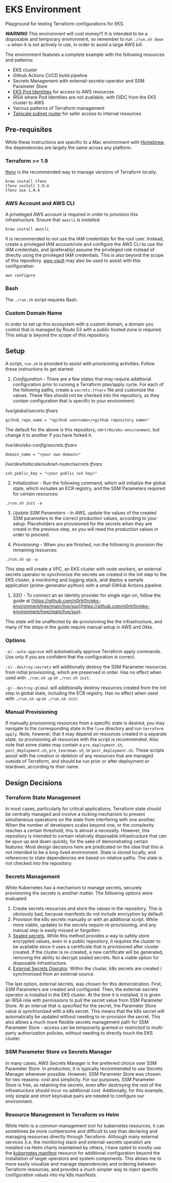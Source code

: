 # EKS Environment

Playground for testing Terraform configurations for EKS.

***WARNING***
This environment will cost money!!! It is intended to be a disposable and temporary environment, so remember to run `./run.sh down -a` when it is not actively in use, in order to avoid a large AWS bill.

The environment features a complete example with the following resources and patterns:

* EKS cluster
* Github Actions CI/CD build pipeline
* Secrets Management with external-secrets-operator and SSM Parameter Store
* [EKS Pod Identities](https://docs.aws.amazon.com/eks/latest/userguide/pod-id-how-it-works.html) for access to AWS resources
* IRSA where Pod Identities are not available, with OIDC from the EKS cluster to AWS 
* Various patterns of Terraform management
* [Tailscale subnet router](https://tailscale.com/kb/1019/subnets) for safer access to internal resources

## Pre-requisites

While these instructions are specific to a Mac environment with [Homebrew](https://brew.sh/), the dependencies are largely the same across any platform.

### Terraform >= 1.9

[tfenv](https://github.com/tfutils/tfenv) is the recommended way to manage versions of Terraform locally.

```
brew install tfenv
tfenv install 1.9.4
tfenv use 1.9.4
```

### AWS Account and AWS CLI

A priveleged AWS account is required in order to provision this infrastructure. Ensure that `awscli` is installed:

```
brew install awscli
```

It is recommended to *not* use the IAM credentials for the root user. Instead, create a privileged IAM account/role and configure the AWS CLI to use the IAM credentials, and (preferably) assume the privileged role instead of directly using the privileged IAM credentials. This is also beyond the scope of this repository. [aws-vault](https://github.com/99designs/aws-vault) may also be used to assist with this configuration.

```
aws configure
```

### Bash
The `./run.sh` script requires Bash.

### Custom Domain Name
In order to set up this ecosystem with a custom domain, a domain you control that is managed by Route 53 with a public hosted zone is required. This setup is beyond the scope of this repository.

## Setup

A script, `run.sh` is provided to assist with provisioning activities. Follow these instructions to get started:

1. *Configuration* - There are a few states that may require additional configuration prior to running a Terraform plan/apply cycle. For each of the following paths, create a `secrets.tfvars` file and customize the values. These files should not be checked into the repository, as they contain configuration that is specific to your environment:

*live/global/secrets.tfvars*
```
github_repo_name = "<github username>/<github repository name>" 
```
The default for the above is this repository, `n0rtr0n/eks-environment`, but change it to another if you have forked it.

*live/dev/eks-config/secrets.tfvars*
```
domain_name = "<your own domain>"
```

*live/dev/tailscale/subnet-router/secrets.tfvars*
```
ssh_public_key = "<your public ssh key>"
```

2. *Initialization* - Run the following command, which will initialize the global state, which includes an ECR registry, and the SSM Parameters required for certain resources:
```
./run.sh init -a
```

3. *Update SSM Parameters* - In AWS, update the values of the created SSM parameters to the correct production values, according to your setup. Placeholders are provisioned for the secrets when they are creatd in the previous step, so you will need the production values in order to proceed. 

4. *Provisioning* - When you are finished, run the following to provision the remaining resources:

```
./run.sh up -a
```

This step will create a VPC, an EKS cluster with node workers, an external secrets operator to synchronize the secrets we created in the init step to the EKS cluster, a monitoring and logging stack, and deploy a sample application (prime-generator-python) with a small GitHub Actions pipeline.

1. *SSO* - To connect an an identity provider for single sign-on, follow the guide at [https://github.com/n0rtr0n/eks-environment/tree/main/live/sso](https://github.com/n0rtr0n/eks-environment/tree/main/live/sso).

This state will be unaffected by de-provisioning the the infrastructure, and many of the steps in the guide require manual setup in AWS and Okta. 

### Options

`-a|--auto-approve` will automatically approve Terraform apply commands. Use only if you are confident that the configuration is correct.

`-s|--destroy-secrets` will additionally destroy the SSM Parameter resources from initial provisioning, which are preserved in order. Has no effect when used with `./run.sh up` or `./run.sh init`.

`-g|--destroy-global` will additionally destroy resources created from the init step in global state, including the ECR registry. Has no effect when used with `./run.sh up` or `./run.sh init`.


### Manual Provisioning

If manually provisioning resources from a specific state is desired, you may navigate to the corresponding state in the `live` directory and run `terraform apply`. Note, however, that it may depend on resources created in a separate state, so provisioning all resources with the script is recommended. Also note that some states may contain a `pre_deployment.sh`, `post_deployment.sh`, `pre_teardown.sh`, or `post_deployment.sh`. These scripts assist with the creation or deletion of any resources that are managed outside of Terraform, and should be run prior or after deployment or teardown, according to their name.

## Design Decisions

### Terraform State Management

In most cases, particularly for critical applications, Terraform state should be centrally managed and involve a locking mechanism to prevent simultaneous operations on the state from interfering with one another. When the number of developers scales beyond one, or the complexity reaches a certain threshold, this is almost a necessity. However, this repository is intended to contain relatively disposable infrastructure that can be spun up and down quickly, for the sake of demonstrating certain features. Most design decisions here are predicated on the idea that this is not intended to be a long-lived environment. State is stored locally, and references to state dependencies are based on relative paths. The state is not checked into the repository.

### Secrets Management

While Kubernetes has a mechanism to manage secrets, securely provisioning the secrets is another matter. The following options were evaluated:
1. Create secrets resources and store the values in the repository. This is obviously bad, because manifests do not include encryption by default.
2. Provision the k8s secrets manually or with an additional script. While more viable, updates to the secrets require re-provisioning, and any manual step is easily missed or forgotten.
3. [Sealed secrets](https://github.com/bitnami-labs/sealed-secrets). While this method provides a way to safely store encrypted values, even in a public repository, it requires the cluster to be available since it uses a certificate that is provisioned after cluster created. If the cluster is re-created, a new certificate will be generated, removing the ability to decrypt sealed secrets. Not a viable option for disposable infrastructure.
4. [External Secrets Operator](https://external-secrets.io/latest/). Within the cluster, k8s secrets are created / synchronized from an external source.

The last option, external secrets, was chosen for this demonstration. First, SSM Parameters are created and configured. Then, the external-secrets operator is installed in the EKS cluster. At the time it is installed, it is given an IRSA role with permissions to pull the secret value from SSM Parameter Store. At an interval that is specified for the secret, the Parameter Store value is synchronized with a k8s secret. This means that the k8s secret will automatically be updated without needing to re-provision the secret. This also allows a much more flexible secrets management path for SSM Parameter Store - access can be temporarily granted or restricted to multi-party authorization policies, without needing to directly touch the EKS cluster.

### SSM Parameter Store vs Secrets Manager

In many cases, AWS Secrets Manager is the preferred choice over SSM Parameter Store. In production, it is typically recommended to use Secrets Manager whenever possible. However, SSM Parameter Store was chosen for two reasons: cost and simplicity. For our purposes, SSM Parameter Store is free, so retaining the secrets, even after destroying the rest of the infrastructure should incur no additional cost. Addtionally, for this example, only simple and short key/value pairs are needed to configure our environment. 

### Resource Management in Terraform vs Helm

While Helm is a common management tool for kubernetes resources, it can sometimes be more cumbersome and difficult to use than declaring and managing resources directly through Terraform. Although many external services (i.e. the monitoring stack and external-secrets operator) are installed via Helm charts maintained by others, I have opted to mostly use the [kubernetes manifest](https://registry.terraform.io/providers/hashicorp/kubernetes/latest/docs/resources/manifest.html) resource for additional configuration beyond the installation of larger operators and system components. This allows me to more easily visualize and manage dependencies and ordering between Terraform resources, and provides a much simpler way to inject specific configuration values into my k8s manifests.